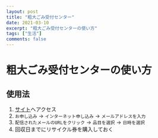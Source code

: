 ```yaml
---
layout: post
title: "粗大ごみ受付センター"
date: 2021-03-10
excerpt: "粗大ごみ受付センターの使い方"
tags: ["生活"]
comments: false
---
```


# 粗大ごみ受付センターの使い方

## 使用法
 1. [サイト](https://sodai.tokyokankyo.or.jp/)へアクセス
 2. `お申し込み` -> `インターネット申し込み` -> `メールアドレスを入力`
 3. `配信されたメールのURLをクリック` -> `品目を選択` -> `日時を選択` 
 4. 回収日までにリサイクル券を購入しておく
